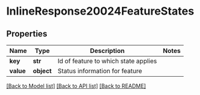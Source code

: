 # InlineResponse20024FeatureStates

## Properties
Name | Type | Description | Notes
------------ | ------------- | ------------- | -------------
**key** | **str** | Id of feature to which state applies | 
**value** | **object** | Status information for feature | 

[[Back to Model list]](../README.md#documentation-for-models) [[Back to API list]](../README.md#documentation-for-api-endpoints) [[Back to README]](../README.md)



